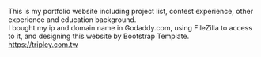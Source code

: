 This is my portfolio website including project list, contest experience, other experience and education background. <br>
I bought my ip and domain name in Godaddy.com, using FileZilla to access to it, and designing this website by Bootstrap Template.<br>
https://tripley.com.tw
